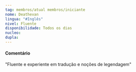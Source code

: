 ```yaml
---
tag: membros/atual membros/iniciante
nome: Deathevan
lingua: "#Inglês"
nivel: Fluente
disponibilidade: Todos os dias
nucleo:
dupla:
---
```


#### Comentário
"Fluente e experiente em tradução e noções de legendagem"
